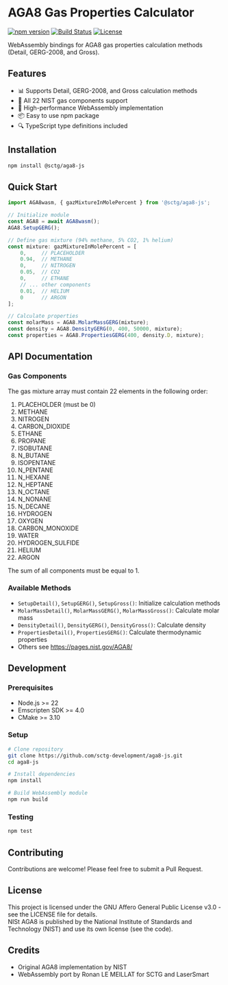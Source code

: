 # AGA8 Gas Properties Calculator

[![npm version](https://badge.fury.io/js/@sctg%2Faga8-js.svg)](https://www.npmjs.com/package/@sctg/aga8-js)
[![Build Status](https://github.com/sctg-development/aga8-js/actions/workflows/build.yaml/badge.svg)](https://github.com/sctg-development/aga8-js/actions/workflows/build.yaml)
[![License](https://img.shields.io/badge/License-AGPL%20v3-blue.svg)](https://www.gnu.org/licenses/agpl-3.0)

WebAssembly bindings for AGA8 gas properties calculation methods (Detail, GERG-2008, and Gross).

## Features

- 📊 Supports Detail, GERG-2008, and Gross calculation methods
- 🧪 All 22 NIST gas components support
- 🚀 High-performance WebAssembly implementation
- 📦 Easy to use npm package
- 🔍 TypeScript type definitions included

## Installation

```bash
npm install @sctg/aga8-js
```

## Quick Start

```typescript
import AGA8wasm, { gazMixtureInMolePercent } from '@sctg/aga8-js';

// Initialize module
const AGA8 = await AGA8wasm();
AGA8.SetupGERG();

// Define gas mixture (94% methane, 5% CO2, 1% helium)
const mixture: gazMixtureInMolePercent = [
    0,     // PLACEHOLDER
    0.94,  // METHANE
    0,     // NITROGEN
    0.05,  // CO2
    0,     // ETHANE
    // ... other components
    0.01,  // HELIUM
    0      // ARGON
];

// Calculate properties
const molarMass = AGA8.MolarMassGERG(mixture);
const density = AGA8.DensityGERG(0, 400, 50000, mixture);
const properties = AGA8.PropertiesGERG(400, density.D, mixture);
```

## API Documentation

### Gas Components

The gas mixture array must contain 22 elements in the following order:

1. PLACEHOLDER (must be 0)
2. METHANE
3. NITROGEN
4. CARBON_DIOXIDE
5. ETHANE
6. PROPANE
7. ISOBUTANE
8. N_BUTANE
9. ISOPENTANE
10. N_PENTANE
11. N_HEXANE
12. N_HEPTANE
13. N_OCTANE
14. N_NONANE
15. N_DECANE
16. HYDROGEN
17. OXYGEN
18. CARBON_MONOXIDE
19. WATER
20. HYDROGEN_SULFIDE
21. HELIUM
22. ARGON

The sum of all components must be equal to 1.

### Available Methods

- `SetupDetail()`, `SetupGERG()`, `SetupGross()`: Initialize calculation methods
- `MolarMassDetail()`, `MolarMassGERG()`, `MolarMassGross()`: Calculate molar mass
- `DensityDetail()`, `DensityGERG()`, `DensityGross()`: Calculate density
- `PropertiesDetail()`, `PropertiesGERG()`: Calculate thermodynamic properties
- Others see <https://pages.nist.gov/AGA8/>

## Development

### Prerequisites

- Node.js >= 22
- Emscripten SDK >= 4.0
- CMake >= 3.10

### Setup

```bash
# Clone repository
git clone https://github.com/sctg-development/aga8-js.git
cd aga8-js

# Install dependencies
npm install

# Build WebAssembly module
npm run build
```

### Testing

```bash
npm test
```

## Contributing

Contributions are welcome! Please feel free to submit a Pull Request.

## License

This project is licensed under the GNU Affero General Public License v3.0 - see the LICENSE file for details.  
NISt AGA8 is published by the National Institute of Standards and Technology (NIST) and use its own license (see the code).

## Credits

- Original AGA8 implementation by NIST
- WebAssembly port by Ronan LE MEILLAT for SCTG and LaserSmart
